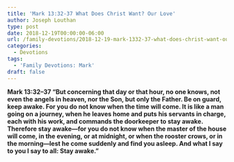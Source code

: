 ```yaml
---
title: 'Mark 13:32-37 What Does Christ Want? Our Love'
author: Joseph Louthan
type: post
date: 2018-12-19T00:00:00-06:00
url: /family-devotions/2018-12-19-mark-1332-37-what-does-christ-want-our-l.md/
categories:
  - Devotions
tags:
  - 'Family Devotions: Mark'
draft: false
---
```

**Mark 13:32–37 “But concerning that day or that hour, no one knows, not even the angels in heaven, nor the Son, but only the Father. Be on guard, keep awake. For you do not know when the time will come. It is like a man going on a journey, when he leaves home and puts his servants in charge, each with his work, and commands the doorkeeper to stay awake. Therefore stay awake—for you do not know when the master of the house will come, in the evening, or at midnight, or when the rooster crows, or in the morning—lest he come suddenly and find you asleep. And what I say to you I say to all: Stay awake.”**
